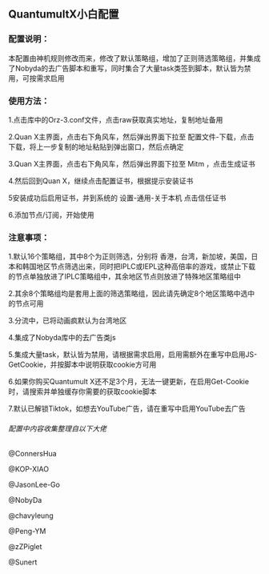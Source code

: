## QuantumultX小白配置

### 配置说明：

本配置由神机规则修改而来，修改了默认策略组，增加了正则筛选策略组，并集成了Nobyda的去广告脚本和重写，同时集合了大量task类签到脚本，默认皆为禁用，可按需求启用

### 使用方法：

1.点击库中的Orz-3.conf文件，点击raw获取真实地址，复制地址备用<br>

2.Quan X主界面，点击右下角风车，然后弹出界面下拉至 配置文件-下载，点击下载，将上一步复制的地址粘贴到弹出窗口，然后点确定<br>

3.Quan X主界面，点击右下角风车，然后弹出界面下拉至 Mitm ，点击生成证书<br>

4.然后回到Quan X，继续点击配置证书，根据提示安装证书<br>

5安装成功后启用证书，并到系统的 设置-通用-关于本机 点击信任证书<br>

6.添加节点/订阅，开始使用<br>

### 注意事项：

1.默认16个策略组，其中8个为正则筛选，分别将 香港，台湾，新加坡，美国，日本和韩国地区节点筛选出来，同时把IPLC或IEPL这种高倍率的游戏，或禁止下载的节点单独放进了IPLC策略组中，其余地区节点则放进了特殊地区策略组中<br>

2.其余8个策略组均是套用上面的筛选策略组，因此请先确定8个地区策略中选中的节点可用<br>

3.分流中，已将动画疯默认为台湾地区<br>

4.集成了Nobyda库中的去广告类js<br>

5.集成大量task，默认皆为禁用，请根据需求启用，启用需额外在重写中启用JS-GetCookie，并按脚本中说明获取cookie方可用<br>

6.如果你购买Quantumult X还不足3个月，无法一键更新，在启用Get-Cookie时，请搜索并单独缓存你需要的获取cookie脚本<br>

7.默认已解锁Tiktok，如想去YouTube广告，请在重写中启用YouTube去广告<br>


######  配置中内容收集整理自以下大佬

@ConnersHua

@KOP-XIAO

@JasonLee-Go

@NobyDa

@chavyleung

@Peng-YM

@zZPiglet

@Sunert
